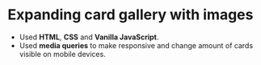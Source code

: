 # Expanding card gallery with images

- Used **HTML**, **CSS** and **Vanilla JavaScript**.
- Used **media queries** to make responsive and change amount of cards visible on mobile devices.

